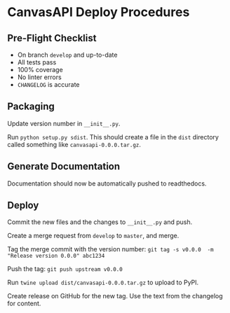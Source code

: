 CanvasAPI Deploy Procedures
===========================

Pre-Flight Checklist
--------------------

- On branch `develop` and up-to-date
- All tests pass
- 100% coverage
- No linter errors
- `CHANGELOG` is accurate

Packaging
---------

Update version number in `__init__.py`.

Run `python setup.py sdist`. This should create a file in the `dist` directory called something like `canvasapi-0.0.0.tar.gz`.

Generate Documentation
----------------------

Documentation should now be automatically pushed to readthedocs.

Deploy
------

Commit the new files and the changes to `__init__.py` and push.

Create a merge request from `develop` to `master`, and merge.

Tag the merge commit with the version number: `git tag -s v0.0.0  -m "Release version 0.0.0" abc1234`

Push the tag: `git push upstream v0.0.0`

Run `twine upload dist/canvasapi-0.0.0.tar.gz` to upload to PyPI.

Create release on GitHub for the new tag. Use the text from the changelog for content.
